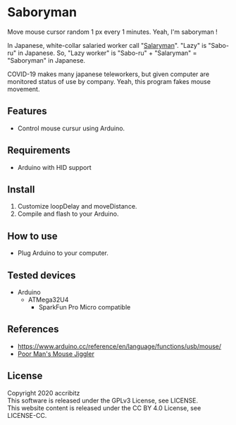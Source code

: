 # Saboryman

Move mouse cursor random 1 px every 1 minutes. Yeah, I'm saboryman !  
  
In Japanese, white-collar salaried worker call "[Salaryman](https://en.wikipedia.org/wiki/Salaryman)".
"Lazy" is "Sabo-ru" in Japanese. So, "Lazy worker" is "Sabo-ru" + "Salaryman" = "Saboryman" in Japanese.  
  
COVID-19 makes many japanese teleworkers, but given computer are monitored status of use by company.
Yeah, this program fakes mouse movement.

## Features

- Control mouse cursur using Arduino.

## Requirements

- Arduino with HID support

## Install

1. Customize loopDelay and moveDistance.
1. Compile and flash to your Arduino.

## How to use

* Plug Arduino to your computer.

## Tested devices

- Arduino
    - ATMega32U4
        - SparkFun Pro Micro compatible

## References

- https://www.arduino.cc/reference/en/language/functions/usb/mouse/
- [Poor Man's Mouse Jiggler](https://youtu.be/QiMtad1T85I)

## License

Copyright 2020 accribitz  
This software is released under the GPLv3 License, see LICENSE.  
This website content is released under the CC BY 4.0 License, see LICENSE-CC.
